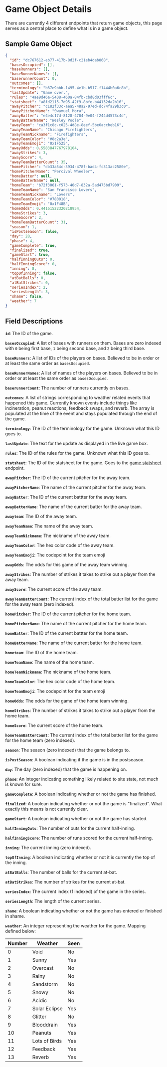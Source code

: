# Game Object Details

There are currently 4 different endpoints that return game objects, this page serves as a central place to define what is in a game object.


## Sample Game Object

```json
{
  "id": "dc767612-eb77-417b-8d2f-c21eb4dab868",
  "basesOccupied": [],
  "baseRunners": [],
  "baseRunnerNames": [],
  "baserunnerCount": 0,
  "outcomes": [],
  "terminology": "b67e9bbb-1495-4e1b-b517-f1444b0a6c8b",
  "lastUpdate": "Game over.",
  "rules": "4ae9d46a-5408-460a-84fb-cbd8d03fff6c",
  "statsheet": "a8fd2115-7d95-42f9-8bfe-b44132da2b16",
  "awayPitcher": "c182f33c-aea5-48a2-97ed-dc74fa29b3c0",
  "awayPitcherName": "Swamuel Mora",
  "awayBatter": "e4e4c17d-8128-4704-9e04-f244d4573c4d",
  "awayBatterName": "Wesley Poole",
  "awayTeam": "ca3f1c8c-c025-4d8e-8eef-5be6accbeb16",
  "awayTeamName": "Chicago Firefighters",
  "awayTeamNickname": "Firefighters",
  "awayTeamColor": "#8c2a3e",
  "awayTeamEmoji": "0x1F525",
  "awayOdds": 0.5583847767978104,
  "awayStrikes": 3,
  "awayScore": 4,
  "awayTeamBatterCount": 35,
  "homePitcher": "db33a54c-3934-478f-bad4-fc313ac2580e",
  "homePitcherName": "Percival Wheeler",
  "homeBatter": null,
  "homeBatterName": null,
  "homeTeam": "b72f3061-f573-40d7-832a-5ad475bd7909",
  "homeTeamName": "San Francisco Lovers",
  "homeTeamNickname": "Lovers",
  "homeTeamColor": "#780018",
  "homeTeamEmoji": "0x1F48B",
  "homeOdds": 0.44161522320218954,
  "homeStrikes": 3,
  "homeScore": 2,
  "homeTeamBatterCount": 31,
  "season": 1,
  "isPostseason": false,
  "day": 28,
  "phase": 4,
  "gameComplete": true,
  "finalized": true,
  "gameStart": true,
  "halfInningOuts": 0,
  "halfInningScore": 0,
  "inning": 8,
  "topOfInning": false,
  "atBatBalls": 0,
  "atBatStrikes": 0,
  "seriesIndex": 2,
  "seriesLength": 3,
  "shame": false,
  "weather": 7
}
```

## Field Descriptions

**`id`**: The ID of the game.

**`basesOccupied`**: A list of bases with runners on them. Bases are zero indexed with `0` being first base, `1` being second base, and `2` being third base.

**`baseRunners`**: A list of IDs of the players on bases. Believed to be in order or at least the same order as `basesOccupied`.

**`baseRunnerNames`**: A list of names of the players on bases. Believed to be in order or at least the same order as `basesOccupied`.

**`baserunnerCount`**: The number of runners currently on bases.

**`outcomes`**: A list of strings corresponding to weather related events that happened this game. Currently known events include things like incineration, peanut reactions, feedback swaps, and reverb. The array is populated at the time of the event and stays populated through the end of the game.

**`terminology`**: The ID of the terminology for the game. Unknown what this ID goes to.

**`lastUpdate`**: The text for the update as displayed in the live game box.

**`rules`**: The ID of the rules for the game. Unknown what this ID goes to.

**`statsheet`**: The ID of the statsheet for the game. Goes to the [game statsheet](game-statsheets.md) endpoint.

**`awayPitcher`**: The ID of the current pitcher for the away team.

**`awayPitcherName`**: The name of the current pitcher for the away team.

**`awayBatter`**: The ID of the current battter for the away team.

**`awayBatterName`**: The name of the current batter for the away team.

**`awayteam`**: The ID of the away team.

**`awayTeamName`**: The name of the away team.

**`awayTeamNickname`**: The nickname of the away team.

**`awayTeamColor`**: The hex color code of the away team.

**`awayTeamEmoji`**: The codepoint for the team emoji

**`awayOdds`**: The odds for this game of the away team winning.

**`awayStrikes`**: The number of strikes it takes to strike out a player from the away team.

**`awayScore`**: The current score of the away team.

**`awayTeamBatterCount`**: The current index of the total batter list for the game for the away team (zero indexed). 

**`homePitcher`**: The ID of the current pitcher for the home team.

**`homePitcherName`**: The name of the current pitcher for the home team.

**`homeBatter`**: The ID of the current battter for the home team.

**`homeBatterName`**: The name of the current batter for the home team.

**`hometeam`**: The ID of the home team.

**`homeTeamName`**: The name of the home team.

**`homeTeamNickname`**: The nickname of the home team.

**`homeTeamColor`**: The hex color code of the home team.

**`homeTeamEmoji`**: The codepoint for the team emoji

**`homeOdds`**: The odds for the game of the home team winning.

**`homeStrikes`**: The number of strikes it takes to strike out a player from the home team.

**`homeScore`**: The current score of the home team.

**`homeTeamBatterCount`**: The current index of the total batter list for the game for the home team (zero indexed). 

**`season`**: The season (zero indexed) that the game belongs to.

**`isPostSeason`**: A boolean indicating if the game is in the postseason.

**`day`**: The day (zero indexed) that the game is happening on.

**`phase`**: An integer indicating something likely related to site state, not much is known for sure.

**`gameComplete`**: A boolean indicating whether or not the game has finished.

**`finalized`**: A boolean indicating whether or not the game is "finalized". What exactly this means is not currently clear.

**`gameStart`**: A boolean indicating whether or not the game has started.

**`halfInningOuts`**: The number of outs for the current half-inning.

**`halfInningScore`**: The number of runs scored for the current half-inning.

**`inning`**: The current inning (zero indexed).

**`topOfInning`**: A boolean indicating whether or not it is currently the top of the inning.

**`atBatBalls`**: The number of balls for the current at-bat.

**`atBatStrikes`**: The number of strikes for the current at-bat.

**`seriesIndex`**: The current index (1 indexed) of the game in the series.

**`seriesLength`**: The length of the current series.

**`shame`**: A boolean indicating whether or not the game has entered or finished in shame.

**`weather`**: An integer representing the weather for the game. Mapping defined below:

| Number  | Weather  | Seen |
| -- | ------------- | ---- |
| 0  | Void          | No   |
| 1  | Sunny         | Yes  |
| 2  | Overcast      | No   |
| 3  | Rainy         | No   |
| 4  | Sandstorm     | No   |
| 5  | Snowy         | No   |
| 6  | Acidic        | No   |
| 7  | Solar Eclipse | Yes  |
| 8  | Glitter       | No   |
| 9  | Blooddrain    | Yes  |
| 10 | Peanuts       | Yes  |
| 11 | Lots of Birds | Yes  |
| 12 | Feedback      | Yes  |
| 13 | Reverb        | Yes  |

